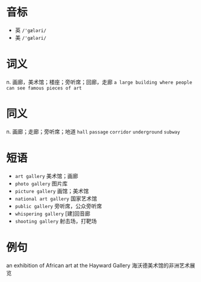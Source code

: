# 音标

- 英 `/'gæləri/`
- 美 `/'gæləri/`

# 词义

n. 画廊，美术馆；楼座；旁听席；回廊，走廊
`a large building where people can see famous pieces of art`

# 同义

n. 画廊；走廊；旁听席；地道
`hall` `passage` `corridor` `underground` `subway`

# 短语

- `art gallery` 美术馆；画廊
- `photo gallery` 图片库
- `picture gallery` 画馆；美术馆
- `national art gallery` 国家艺术馆
- `public gallery` 旁听席，公众旁听席
- `whispering gallery` [建]回音廊
- `shooting gallery` 射击场，打靶场

# 例句

an exhibition of African art at the Hayward Gallery
海沃德美术馆的非洲艺术展览


